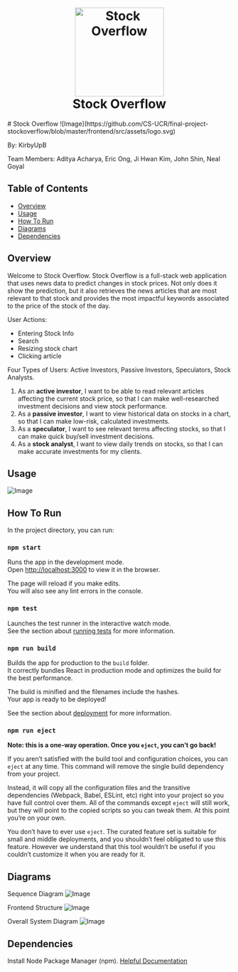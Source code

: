 <h1 align="center">
  <a name="logo" href="https://github.com/CS-UCR/final-project-stockoverflow/blob/master/frontend/src/assets/logo.svg"><img src="hhttps://github.com/CS-UCR/final-project-stockoverflow/blob/master/frontend/src/assets/logo.svg" alt="Stock Overflow" width="200"></a>
  <br>
  Stock Overflow
</h1>
# Stock Overflow
![Image](https://github.com/CS-UCR/final-project-stockoverflow/blob/master/frontend/src/assets/logo.svg)

By: KirbyUpB

Team Members: Aditya Acharya, Eric Ong, Ji Hwan Kim, John Shin, Neal Goyal

## Table of Contents
- [Overview](#overview)
- [Usage](#usage)
- [How To Run](#how-to-run)
- [Diagrams](#diagrams)
- [Dependencies](#dependencies)

## Overview
Welcome to Stock Overflow. Stock Overflow is a full-stack web application that uses news data to predict changes in stock prices. Not only does it show the prediction, but it also retrieves the news articles that are most relevant to that stock and provides the most impactful keywords associated to the price of the stock of the day.

User Actions: 
- Entering Stock Info
- Search
- Resizing stock chart
- Clicking article

Four Types of Users: Active Investors, Passive Investors, Speculators, Stock Analysts. 

1. As an **active investor**, I want to be able to read relevant articles affecting the current stock price, so that I can make well-researched investment decisions and view stock performance. 
2. As a **passive investor**, I want to view historical data on stocks in a chart, so that I can make low-risk, calculated investments. 
3. As a **speculator**, I want to see relevant terms affecting stocks, so that I can make quick buy/sell investment decisions.
4. As a **stock analyst**, I want to view daily trends on stocks, so that I can make accurate investments for my clients.


## Usage
![Image](https://github.com/CS-UCR/final-project-stockoverflow/blob/master/backend/Screen%20Shot%202019-12-11%20at%202.49.15%20AM.png)

## How To Run
In the project directory, you can run:

### `npm start`

Runs the app in the development mode.<br />
Open [http://localhost:3000](http://localhost:3000) to view it in the browser.

The page will reload if you make edits.<br />
You will also see any lint errors in the console.

### `npm test`

Launches the test runner in the interactive watch mode.<br />
See the section about [running tests](https://facebook.github.io/create-react-app/docs/running-tests) for more information.

### `npm run build`

Builds the app for production to the `build` folder.<br />
It correctly bundles React in production mode and optimizes the build for the best performance.

The build is minified and the filenames include the hashes.<br />
Your app is ready to be deployed!

See the section about [deployment](https://facebook.github.io/create-react-app/docs/deployment) for more information.

### `npm run eject`

**Note: this is a one-way operation. Once you `eject`, you can’t go back!**

If you aren’t satisfied with the build tool and configuration choices, you can `eject` at any time. This command will remove the single build dependency from your project.

Instead, it will copy all the configuration files and the transitive dependencies (Webpack, Babel, ESLint, etc) right into your project so you have full control over them. All of the commands except `eject` will still work, but they will point to the copied scripts so you can tweak them. At this point you’re on your own.

You don’t have to ever use `eject`. The curated feature set is suitable for small and middle deployments, and you shouldn’t feel obligated to use this feature. However we understand that this tool wouldn’t be useful if you couldn’t customize it when you are ready for it.

## Diagrams

Sequence Diagram
![Image](https://github.com/CS-UCR/final-project-stockoverflow/blob/master/backend/Screen%20Shot%202019-12-11%20at%202.32.12%20AM.png)

Frontend Structure
![Image](https://github.com/CS-UCR/final-project-stockoverflow/blob/master/backend/Screen%20Shot%202019-12-11%20at%202.32.25%20AM.png)

Overall System Diagram
![Image](https://github.com/CS-UCR/final-project-stockoverflow/blob/master/backend/Screen%20Shot%202019-12-11%20at%202.33.55%20AM.png)


## Dependencies
Install Node Package Manager (npm). [Helpful Documentation](https://www.npmjs.com/get-npm)
